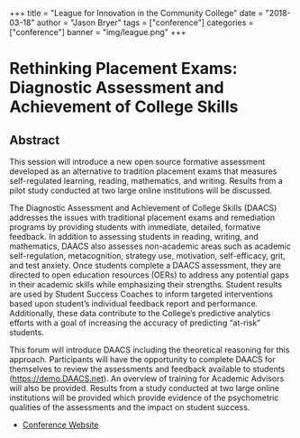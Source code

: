 +++
title = "League for Innovation in the Community College"
date = "2018-03-18"
author = "Jason Bryer"
tags = ["conference"]
categories = ["conference"]
banner = "img/league.png"
+++

# Rethinking Placement Exams: Diagnostic Assessment and Achievement of College Skills


## Abstract

This session will introduce a new open source formative assessment developed as an alternative to tradition placement exams that measures self-regulated learning, reading, mathematics, and writing. Results from a pilot study conducted at two large online institutions will be discussed.

The Diagnostic Assessment and Achievement of College Skills (DAACS) addresses the issues with traditional placement exams and remediation programs by providing students with immediate, detailed, formative feedback. In addition to assessing students in reading, writing, and mathematics, DAACS also assesses non-academic areas such as academic self-regulation, metacognition, strategy use, motivation, self-efficacy, grit, and test anxiety. Once students complete a DAACS assessment, they are directed to open education resources (OERs) to address any potential gaps in their academic skills while emphasizing their strengths. Student results are used by Student Success Coaches to inform targeted interventions based upon student’s individual feedback report and performance. Additionally, these data contribute to the College’s predictive analytics efforts with a goal of increasing the accuracy of predicting “at-risk” students.

This forum will introduce DAACS including the theoretical reasoning for this approach. Participants will have the opportunity to complete DAACS for themselves to review the assessments and feedback available to students (https://demo.DAACS.net). An overview of training for Academic Advisors will also be provided. Results from a study conducted at two large online institutions will be provided which provide evidence of the psychometric qualities of the assessments and the impact on student success.


* [Conference Website](https://www.league.org/inn2018)
